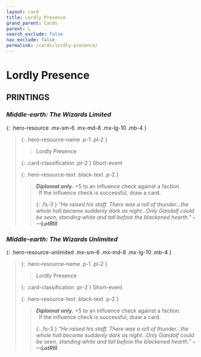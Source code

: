 ```yaml
---
layout: card
title: Lordly Presence
grand_parent: Cards
parent: L
search_exclude: false
nav_exclude: false
permalink: /cards/lordly-presence/
---
```


# Lordly Presence


## PRINTINGS


### _Middle-earth: The Wizards Limited_

{: .hero-resource .mx-sm-6 .mx-md-8 .mx-lg-10 .mb-4 }
> {: .hero-resource-name .p-1 .pl-2 }
> > <div class="card-mp"></div>
> > <div class="card-name">Lordly Presence</div>
>
> {: .card-classification .pr-2 }
> Short-event
>
> {: .hero-resource-text .black-text .p-2 }
> > _**Diplomat only.**_ +5 to an influence check against a faction. <br>&ensp;If the influence check is successful, draw a card. 
> > 
> > {: .fs-3 } 
> > _“He raised his staff. There was a roll of thunder...the whole hall became suddenly dark as night...Only Gandalf could be seen, standing white and tall before the blackened hearth."_ ***---&#65279;LotRIII*** 
> 

### _Middle-earth: The Wizards Unlimited_

{: .hero-resource-unlimited .mx-sm-6 .mx-md-8 .mx-lg-10 .mb-4 }
> {: .hero-resource-name .p-1 .pl-2 }
> > <div class="card-mp"></div>
> > <div class="card-name">Lordly Presence</div>
>
> {: .card-classification .pr-2 }
> Short-event
>
> {: .hero-resource-text .black-text .p-2 }
> > _**Diplomat only.**_ +5 to an influence check against a faction. <br>&ensp;If the influence check is successful, draw a card. 
> > 
> > {: .fs-3 } 
> > _“He raised his staff. There was a roll of thunder...the whole hall became suddenly dark as night...Only Gandalf could be seen, standing white and tall before the blackened hearth."_ ***---&#65279;LotRIII*** 
> 
